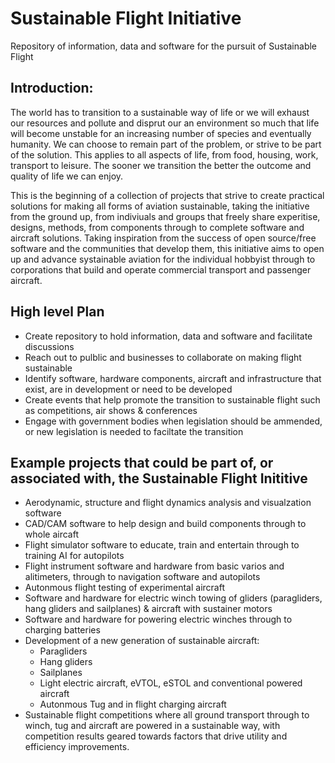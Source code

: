 # Sustainable Flight Initiative
Repository of information, data and software for the pursuit of Sustainable Flight

## Introduction:
The world has to transition to a sustainable way of life or we will exhaust our resources and pollute and disprut our an environment so much that life will become unstable for an increasing number of species and eventually humanity. We can choose to remain part of the problem, or strive to be part of the solution. This applies to all aspects of life, from food, housing, work, transport to leisure.  The sooner we transition the better the outcome and quality of life we can enjoy.

This is the beginning of a collection of projects that strive to create practical solutions for making all forms of aviation sustainable, taking the initiative from the ground up, from indiviuals and groups that freely share experitise, designs, methods, from components through to complete software and aircraft solutions. Taking inspiration from the success of open source/free software and the communities that develop them, this initiative aims to open up and advance systainable aviation for the individual hobbyist through to corporations that build and operate commercial transport and passenger aircraft.

## High level Plan
* Create repository to hold information, data and software and facilitate discussions
* Reach out to pulblic and businesses to collaborate on making flight sustainable
* Identify software, hardware components, aircraft and infrastructure that exist, are in development or need to be developed
* Create events that help promote the transition to sustainable flight such as competitions, air shows & conferences
* Engage with government bodies when legislation should be ammended, or new legislation is needed to faciltate the transition

## Example projects that could be part of, or associated with, the Sustainable Flight Inititive
* Aerodynamic, structure and flight dynamics analysis and visualzation software
* CAD/CAM software to help design and build components through to whole aircaft
* Flight simulator software to educate, train and entertain through to training AI for autopilots
* Flight instrument software and hardware from basic varios and alitimeters, through to navigation software and autopilots
* Autonmous flight testing of experimental aircraft
* Software and hardware for electric winch towing of gliders (paragliders, hang gliders and sailplanes) & aircraft with sustainer motors
* Software and hardware for powering electric winches through to charging batteries
* Development of a new generation of sustainable aircraft:
    * Paragliders
    * Hang gliders
    * Sailplanes
    * Light electric aircraft, eVTOL, eSTOL and conventional powered aircraft
    * Autonmous Tug and in flight charging aircraft
 * Sustainable flight competitions where all ground transport through to winch, tug and aircraft are powered in a sustainable way, with competition results geared towards factors that drive utility and efficiency improvements.
